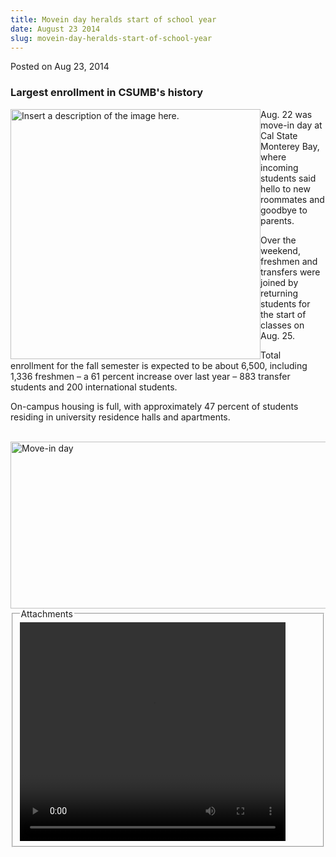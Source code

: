 ```yaml
---
title: Movein day heralds start of school year
date: August 23 2014
slug: movein-day-heralds-start-of-school-year
---
```





<span class="date">Posted on Aug 23, 2014    </span>
<h3>Largest enrollment in CSUMB&apos;s history</h3>
<p><img alt="Insert a description of the image here." src="http://news.csumb.edu/sites/default/files/65/attachments/news/images/move-in_day.jpeg" style="width:400px; height:400px; float:left">Aug. 22 was move-in
day at Cal State Monterey Bay, where incoming students said hello
to new roommates and goodbye to parents.</img></p>
<p>Over the weekend, freshmen and transfers were joined by
returning students for the start of classes on Aug. 25.</p>
<p>Total enrollment for the fall semester is expected to be about
6,500, including 1,336 freshmen &#x2013; a 61 percent increase over last
year &#x2013; 883 transfer students and 200 international students.</p>
<p>On-campus housing is full, with approximately 47 percent of
students residing in university residence halls and
apartments.<br>
&#xA0;</br></p>
<p><img alt="Move-in day" src="http://news.csumb.edu/sites/default/files/65/attachments/news/images/move-in_line_for_web.jpg" style="float:left; width:550px; height:267px"/></p>
<fieldset class="fieldgroup group-attachments">
<legend>Attachments</legend>
<div class="field field-type-emvideo field-field-attach-video">
<div class="field-items">
<div class="field-item odd">
<div class="emvideo emvideo-video emvideo-youtube">
<div class="emfield-emvideo emfield-emvideo-youtube">
<div id="emvideo-youtube-flash-wrapper-1">
<!--<object type="application/x-shockwave-flash" height="350" width="425" data="http://www.youtube.com/v/7jfmGyqvY8Y&amp;rel=0&amp;enablejsapi=1&amp;playerapiid=ytplayer&amp;fs=1" id="emvideo-youtube-flash-1">
          <param name="movie" value="http://www.youtube.com/v/7jfmGyqvY8Y&amp;rel=0&amp;enablejsapi=1&amp;playerapiid=ytplayer&amp;fs=1" />
          <param name="allowScriptAccess" value="sameDomain"/>
          <param name="quality" value="best"/>
          <param name="allowFullScreen" value="true"/>
          <param name="bgcolor" value="#FFFFFF"/>
          <param name="scale" value="noScale"/>
          <param name="salign" value="TL"/>
          <param name="FlashVars" value="playerMode=embedded" />
          <param name="wmode" value="transparent" />
        </object>-->
<video controls="" width="425" height="350">
<source src="http://r4---sn-o097znez.googlevideo.com/videoplayback?expire=1422352974&amp;pl=23&amp;id=o-ABg4wpNxFZYtkvTC_BcZRFw5Qyf09XBrm1rSdc8QVLpS&amp;dur=59.628&amp;signature=78366D419F5BB6A3D14F76F3C83302C29F258AB5.AD64455693EE1DC010C4BFFC1023892E7547261F&amp;ms=au&amp;ipbits=0&amp;key=yt5&amp;mv=m&amp;initcwndbps=3747500&amp;source=youtube&amp;sparams=dur,id,initcwndbps,ip,ipbits,itag,mm,ms,mv,pl,ratebypass,source,upn,expire&amp;itag=18&amp;fexp=900718,907263,916104,923368,927622,929821,930676,936121,9406392,941004,943917,947225,948124,952302,952605,952901,955301,957103,957105,957201,959701&amp;ratebypass=yes&amp;upn=MtbcGGX95qM&amp;ip=198.189.249.65&amp;mm=31&amp;mt=1422331353&amp;sver=3&amp;name=7jfmGyqvY8Y" type="video/mp4"/></video></div>
</div>
</div>
</div>
</div>
</div>
</fieldset>

